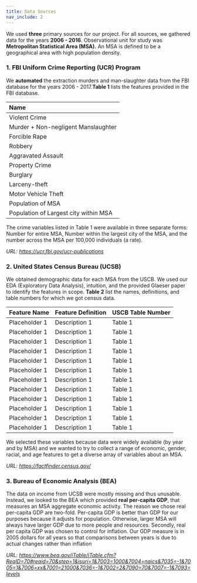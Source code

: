 ```yaml
---
title: Data Sources
nav_include: 2
---
```


We used **three** primary sources for our project. For all sources, we gathered data for the years **2006 - 2016**. Observational unit for study was **Metropolitan Statistical Area (MSA).** An MSA is defined to be a geographical area with high population density.

### 1. FBI Uniform Crime Reporting (UCR) Program ###

We **automated** the extraction murders and man-slaughter data from the FBI database for the years 2006 - 2017.**Table 1** lists the features provided in the FBI database.

|          Name          |
|:--------------------------------|
| Violent Crime                     |
| Murder + Non-negligent Manslaughter|
| Forcible Rape               |
| Robbery                  |
| Aggravated Assault            |
| Property Crime           |
| Burglary           |
| Larceny-theft                |
| Motor Vehicle Theft                |
| Population of MSA         |
| Population of Largest city within MSA          |

The crime variables listed in Table 1 were available in three separate forms: Number for entire MSA, Number within the largest city of the MSA, and the number across the MSA per 100,000 individuals (a rate).

*URL: https://ucr.fbi.gov/ucr-publications*

### 2. United States Census Bureau (UCSB) ###

We obtained demographic data for each MSA from the USCB.  We used our EDA (Exploratory Data Analysis), intuition, and the provided Glaeser paper to identify the features in scope. **Table 2** list the names, definitions, and table numbers for which we got census data.


|          Feature Name          | Feature Definition | USCB Table Number |
|--------------------------------|---|----------------------------------------------------------------------|
| Placeholder 1                     | Description 1 | Table 1 |
| Placeholder 1                     | Description 1 | Table 1 |
| Placeholder 1                     | Description 1 | Table 1 |
| Placeholder 1                     | Description 1 | Table 1 |
| Placeholder 1                     | Description 1 | Table 1 |
| Placeholder 1                     | Description 1 | Table 1 |
| Placeholder 1                     | Description 1 | Table 1 |
| Placeholder 1                     | Description 1 | Table 1 |
| Placeholder 1                     | Description 1 | Table 1 |
| Placeholder 1                     | Description 1 | Table 1 |
| Placeholder 1                     | Description 1 | Table 1 |
| Placeholder 1                     | Description 1 | Table 1 |


We selected these variables because data were widely available (by year and by MSA) and we wanted to try to collect a range of economic, gender, racial, and age features to get a diverse array of variables about an MSA.

*URL: https://factfinder.census.gov/*

### 3. Bureau of Economic Analysis (BEA) ###

The data on income from UCSB were mostly missing and thus unusable.  Instead, we looked to the BEA which provided **real per-capita GDP**, that measures an MSA aggregate economic activity.  The reason we chose real per-capita GDP are two-fold. Per-capita GDP is better than GDP for our purposes because it adjusts for population. Otherwise, larger MSA will always have larger GDP due to more people and resources. Secondly, real per capita GDP was chosen to control for inflation. Our GDP measure is in 2005 dollars for all years so that comparisons between years is due to actual changes rather than inflation

*URL: https://www.bea.gov/iTable/iTable.cfm?ReqID=70#reqid=70&step=1&isuri=1&7003=1000&7004=naics&7035=-1&7005=1&7006=xx&7001=21000&7036=-1&7002=2&7090=70&7007=-1&7093=levels*
